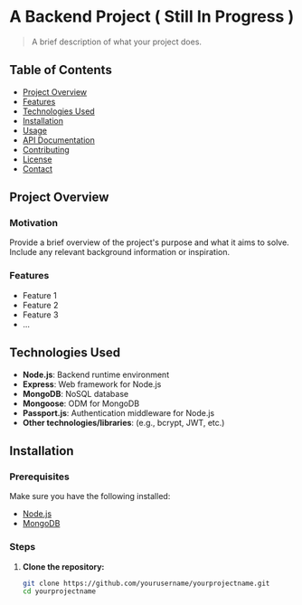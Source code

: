 # A Backend Project ( Still In Progress )

> A brief description of what your project does.

## Table of Contents

- [Project Overview](#project-overview)
- [Features](#features)
- [Technologies Used](#technologies-used)
- [Installation](#installation)
- [Usage](#usage)
- [API Documentation](#api-documentation)
- [Contributing](#contributing)
- [License](#license)
- [Contact](#contact)

## Project Overview

### Motivation

Provide a brief overview of the project's purpose and what it aims to solve. Include any relevant background information or inspiration.

### Features

- Feature 1
- Feature 2
- Feature 3
- ...

## Technologies Used

- **Node.js**: Backend runtime environment
- **Express**: Web framework for Node.js
- **MongoDB**: NoSQL database
- **Mongoose**: ODM for MongoDB
- **Passport.js**: Authentication middleware for Node.js
- **Other technologies/libraries**: (e.g., bcrypt, JWT, etc.)

## Installation

### Prerequisites

Make sure you have the following installed:

- [Node.js](https://nodejs.org/)
- [MongoDB](https://www.mongodb.com/)

### Steps

1. **Clone the repository:**

   ```bash
   git clone https://github.com/yourusername/yourprojectname.git
   cd yourprojectname
